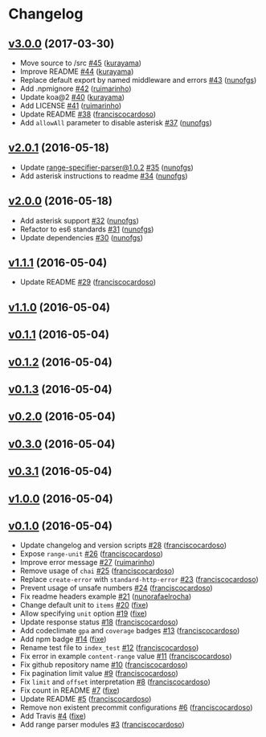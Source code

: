 # Changelog

## [v3.0.0](https://github.com/uphold/koa-pagination/releases/tag/v3.0.0) (2017-03-30)
- Move source to /src [\#45](https://github.com/uphold/koa-pagination/pull/45) ([kurayama](https://github.com/kurayama))
- Improve README [\#44](https://github.com/uphold/koa-pagination/pull/44) ([kurayama](https://github.com/kurayama))
- Replace default export by named middleware and errors [\#43](https://github.com/uphold/koa-pagination/pull/43) ([nunofgs](https://github.com/nunofgs))
- Add .npmignore [\#42](https://github.com/uphold/koa-pagination/pull/42) ([ruimarinho](https://github.com/ruimarinho))
- Update koa@2 [\#40](https://github.com/uphold/koa-pagination/pull/40) ([kurayama](https://github.com/kurayama))
- Add LICENSE [\#41](https://github.com/uphold/koa-pagination/pull/41) ([ruimarinho](https://github.com/ruimarinho))
- Update README [\#38](https://github.com/uphold/koa-pagination/pull/38) ([franciscocardoso](https://github.com/franciscocardoso))
- Add `allowAll` parameter to disable asterisk [\#37](https://github.com/uphold/koa-pagination/pull/37) ([nunofgs](https://github.com/nunofgs))

## [v2.0.1](https://github.com/uphold/koa-pagination/releases/tag/v2.0.1) (2016-05-18)
- Update range-specifier-parser@1.0.2 [\#35](https://github.com/uphold/koa-pagination/pull/35) ([nunofgs](https://github.com/nunofgs))
- Add asterisk instructions to readme [\#34](https://github.com/uphold/koa-pagination/pull/34) ([nunofgs](https://github.com/nunofgs))

## [v2.0.0](https://github.com/uphold/koa-pagination/releases/tag/v2.0.0) (2016-05-18)
- Add asterisk support [\#32](https://github.com/uphold/koa-pagination/pull/32) ([nunofgs](https://github.com/nunofgs))
- Refactor to es6 standards [\#31](https://github.com/uphold/koa-pagination/pull/31) ([nunofgs](https://github.com/nunofgs))
- Update dependencies [\#30](https://github.com/uphold/koa-pagination/pull/30) ([nunofgs](https://github.com/nunofgs))

## [v1.1.1](https://github.com/uphold/koa-pagination/releases/tag/v1.1.1) (2016-05-04)
- Update README [\#29](https://github.com/uphold/koa-pagination/pull/29) ([franciscocardoso](https://github.com/franciscocardoso))

## [v1.1.0](https://github.com/uphold/koa-pagination/releases/tag/v1.1.0) (2016-05-04)

## [v0.1.1](https://github.com/uphold/koa-pagination/releases/tag/v0.1.1) (2016-05-04)

## [v0.1.2](https://github.com/uphold/koa-pagination/releases/tag/v0.1.2) (2016-05-04)

## [v0.1.3](https://github.com/uphold/koa-pagination/releases/tag/v0.1.3) (2016-05-04)

## [v0.2.0](https://github.com/uphold/koa-pagination/releases/tag/v0.2.0) (2016-05-04)

## [v0.3.0](https://github.com/uphold/koa-pagination/releases/tag/v0.3.0) (2016-05-04)

## [v0.3.1](https://github.com/uphold/koa-pagination/releases/tag/v0.3.1) (2016-05-04)

## [v1.0.0](https://github.com/uphold/koa-pagination/releases/tag/v1.0.0) (2016-05-04)

## [v0.1.0](https://github.com/uphold/koa-pagination/releases/tag/v0.1.0) (2016-05-04)
- Update changelog and version scripts [\#28](https://github.com/uphold/koa-pagination/pull/28) ([franciscocardoso](https://github.com/franciscocardoso))
- Expose `range-unit` [\#26](https://github.com/uphold/koa-pagination/pull/26) ([franciscocardoso](https://github.com/franciscocardoso))
- Improve error message [\#27](https://github.com/uphold/koa-pagination/pull/27) ([ruimarinho](https://github.com/ruimarinho))
- Remove usage of `chai` [\#25](https://github.com/uphold/koa-pagination/pull/25) ([franciscocardoso](https://github.com/franciscocardoso))
- Replace `create-error` with `standard-http-error` [\#23](https://github.com/uphold/koa-pagination/pull/23) ([franciscocardoso](https://github.com/franciscocardoso))
- Prevent usage of unsafe numbers [\#24](https://github.com/uphold/koa-pagination/pull/24) ([franciscocardoso](https://github.com/franciscocardoso))
- Fix readme headers example [\#21](https://github.com/uphold/koa-pagination/pull/21) ([nunorafaelrocha](https://github.com/nunorafaelrocha))
- Change default unit to `items` [\#20](https://github.com/uphold/koa-pagination/pull/20) ([fixe](https://github.com/fixe))
- Allow specifying `unit` option [\#19](https://github.com/uphold/koa-pagination/pull/19) ([fixe](https://github.com/fixe))
- Update response status [\#18](https://github.com/uphold/koa-pagination/pull/18) ([franciscocardoso](https://github.com/franciscocardoso))
- Add codeclimate `gpa` and `coverage` badges [\#13](https://github.com/uphold/koa-pagination/pull/13) ([franciscocardoso](https://github.com/franciscocardoso))
- Add npm badge [\#14](https://github.com/uphold/koa-pagination/pull/14) ([fixe](https://github.com/fixe))
- Rename test file to `index_test` [\#12](https://github.com/uphold/koa-pagination/pull/12) ([franciscocardoso](https://github.com/franciscocardoso))
- Fix error in example `content-range` value [\#11](https://github.com/uphold/koa-pagination/pull/11) ([franciscocardoso](https://github.com/franciscocardoso))
- Fix github repository name [\#10](https://github.com/uphold/koa-pagination/pull/10) ([franciscocardoso](https://github.com/franciscocardoso))
- Fix pagination limit value [\#9](https://github.com/uphold/koa-pagination/pull/9) ([franciscocardoso](https://github.com/franciscocardoso))
- Fix `limit` and `offset` interpretation [\#8](https://github.com/uphold/koa-pagination/pull/8) ([franciscocardoso](https://github.com/franciscocardoso))
- Fix count in README [\#7](https://github.com/uphold/koa-pagination/pull/7) ([fixe](https://github.com/fixe))
- Update README [\#5](https://github.com/uphold/koa-pagination/pull/5) ([franciscocardoso](https://github.com/franciscocardoso))
- Remove non existent precommit configurations [\#6](https://github.com/uphold/koa-pagination/pull/6) ([franciscocardoso](https://github.com/franciscocardoso))
- Add Travis [\#4](https://github.com/uphold/koa-pagination/pull/4) ([fixe](https://github.com/fixe))
- Add range parser modules [\#3](https://github.com/uphold/koa-pagination/pull/3) ([franciscocardoso](https://github.com/franciscocardoso))
